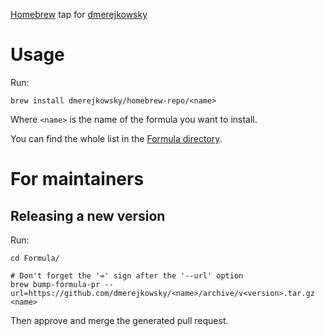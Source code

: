 [Homebrew](https://brew.sh) tap for [dmerejkowsky](https://github.com/dmerejkowsky)

# Usage

Run:

```
brew install dmerejkowsky/homebrew-repo/<name>
```

Where `<name>` is the name of the formula you want to install.

You can find the whole list in the [Formula directory](https://github.com/dmerejkowsky/homebrew-repo/tree/master/Formula).

# For maintainers

## Releasing a new version

Run:

```
cd Formula/

# Don't forget the '=' sign after the '--url' option
brew bump-formula-pr --url=https://github.com/dmerejkowsky/<name>/archive/v<version>.tar.gz <name>
```

Then approve and merge the generated pull request.
